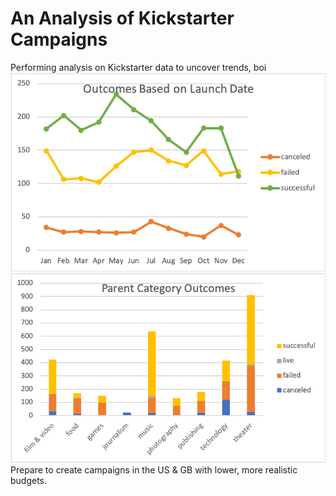 # An Analysis of Kickstarter Campaigns
Performing analysis on Kickstarter data to uncover trends, boi
![Outcomes Based on Launch Date](/OutcomesBasedonLaunchDate.png)
![Parent Category Outcomes](/ParentCategoryOutcomes.png)
Prepare to create campaigns in the US & GB with lower, more realistic budgets.
